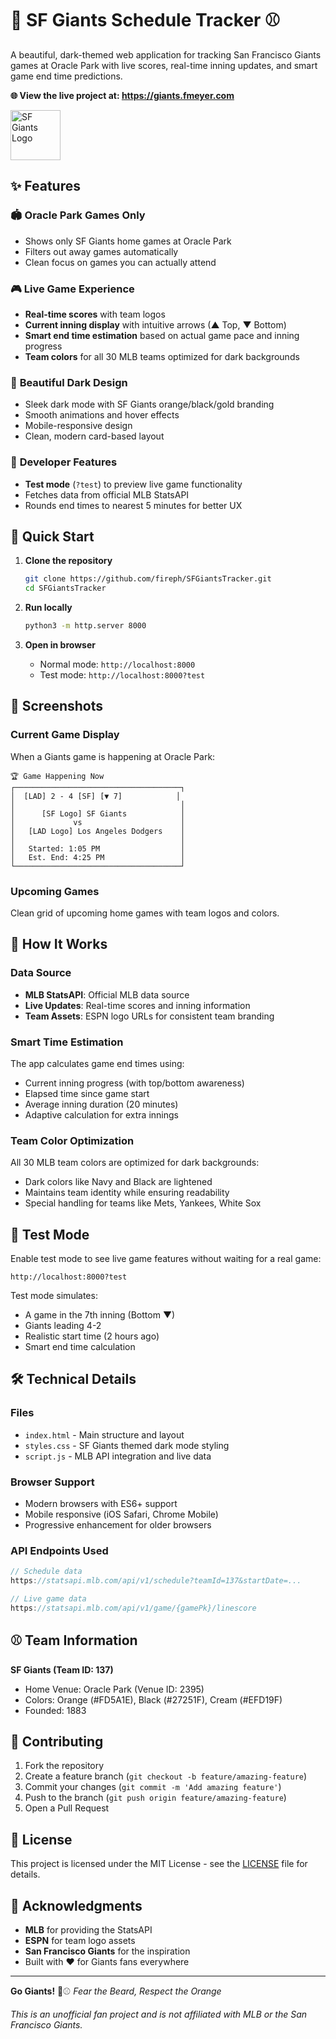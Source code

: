 # 🧡 SF Giants Schedule Tracker ⚾

A beautiful, dark-themed web application for tracking San Francisco Giants games at Oracle Park with live scores, real-time inning updates, and smart game end time predictions.

**🌐 View the live project at: https://giants.fmeyer.com**

<img src="https://a.espncdn.com/i/teamlogos/mlb/500/sf.png" alt="SF Giants Logo" width="80" height="80">

## ✨ Features

### 🏟️ **Oracle Park Games Only**
- Shows only SF Giants home games at Oracle Park
- Filters out away games automatically
- Clean focus on games you can actually attend

### 🎮 **Live Game Experience**
- **Real-time scores** with team logos
- **Current inning display** with intuitive arrows (▲ Top, ▼ Bottom)
- **Smart end time estimation** based on actual game pace and inning progress
- **Team colors** for all 30 MLB teams optimized for dark backgrounds

### 🌙 **Beautiful Dark Design**
- Sleek dark mode with SF Giants orange/black/gold branding
- Smooth animations and hover effects
- Mobile-responsive design
- Clean, modern card-based layout

### 🔧 **Developer Features**
- **Test mode** (`?test`) to preview live game functionality
- Fetches data from official MLB StatsAPI
- Rounds end times to nearest 5 minutes for better UX

## 🚀 Quick Start

1. **Clone the repository**
   ```bash
   git clone https://github.com/fireph/SFGiantsTracker.git
   cd SFGiantsTracker
   ```

2. **Run locally**
   ```bash
   python3 -m http.server 8000
   ```
   
3. **Open in browser**
   - Normal mode: `http://localhost:8000`
   - Test mode: `http://localhost:8000?test`

## 📸 Screenshots

### Current Game Display
When a Giants game is happening at Oracle Park:
```
🏆 Game Happening Now
┌─────────────────────────────────────┐
│  [LAD] 2 - 4 [SF] [▼ 7]            │
│                                     │
│      [SF Logo] SF Giants            │
│             vs                      │
│   [LAD Logo] Los Angeles Dodgers    │
│                                     │
│   Started: 1:05 PM                  │
│   Est. End: 4:25 PM                 │
└─────────────────────────────────────┘
```

### Upcoming Games
Clean grid of upcoming home games with team logos and colors.

## 🎯 How It Works

### Data Source
- **MLB StatsAPI**: Official MLB data source
- **Live Updates**: Real-time scores and inning information
- **Team Assets**: ESPN logo URLs for consistent team branding

### Smart Time Estimation
The app calculates game end times using:
- Current inning progress (with top/bottom awareness)
- Elapsed time since game start
- Average inning duration (20 minutes)
- Adaptive calculation for extra innings

### Team Color Optimization
All 30 MLB team colors are optimized for dark backgrounds:
- Dark colors like Navy and Black are lightened
- Maintains team identity while ensuring readability
- Special handling for teams like Mets, Yankees, White Sox

## 🧪 Test Mode

Enable test mode to see live game features without waiting for a real game:

```
http://localhost:8000?test
```

Test mode simulates:
- A game in the 7th inning (Bottom ▼)
- Giants leading 4-2
- Realistic start time (2 hours ago)
- Smart end time calculation

## 🛠️ Technical Details

### Files
- `index.html` - Main structure and layout
- `styles.css` - SF Giants themed dark mode styling
- `script.js` - MLB API integration and live data

### Browser Support
- Modern browsers with ES6+ support
- Mobile responsive (iOS Safari, Chrome Mobile)
- Progressive enhancement for older browsers

### API Endpoints Used
```javascript
// Schedule data
https://statsapi.mlb.com/api/v1/schedule?teamId=137&startDate=...

// Live game data  
https://statsapi.mlb.com/api/v1/game/{gamePk}/linescore
```

## ⚾ Team Information

**SF Giants (Team ID: 137)**
- Home Venue: Oracle Park (Venue ID: 2395)
- Colors: Orange (#FD5A1E), Black (#27251F), Cream (#EFD19F)
- Founded: 1883

## 🤝 Contributing

1. Fork the repository
2. Create a feature branch (`git checkout -b feature/amazing-feature`)
3. Commit your changes (`git commit -m 'Add amazing feature'`)
4. Push to the branch (`git push origin feature/amazing-feature`)
5. Open a Pull Request

## 📝 License

This project is licensed under the MIT License - see the [LICENSE](LICENSE) file for details.

## 🙏 Acknowledgments

- **MLB** for providing the StatsAPI
- **ESPN** for team logo assets
- **San Francisco Giants** for the inspiration
- Built with ❤️ for Giants fans everywhere

---

**Go Giants!** 🧡⚾ *Fear the Beard, Respect the Orange*

*This is an unofficial fan project and is not affiliated with MLB or the San Francisco Giants.*
